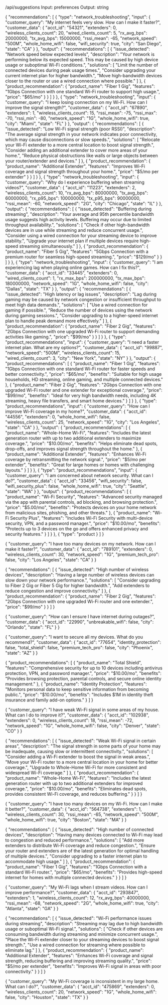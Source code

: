 
/api/suggestions
Input: preferences
Output: string

{
  "recommendations": [
    {
      "type": "network_troubleshooting",
      "input": {
        "customer_query": "My internet feels very slow. How can I make it faster?",
        "customer_data": {
          "acct_id": "54321",
          "extenders": 0,
          "wireless_clients_count": 20,
          "wired_clients_count": 5,
          "rx_avg_bps": 20000000,
          "tx_avg_bps": 15000000,
          "rssi_mean": -65,
          "network_speed": "500M",
          "whole_home_wifi": false,
          "wifi_security": true,
          "city": "San Diego",
          "state": "CA"
        }
      },
      "output": {
        "recommendations": [
          {
            "issue_detected": "Network speed below expected levels",
            "description": "Your network is performing below its expected speed. This may be caused by high device usage or suboptimal Wi-Fi conditions.",
            "solutions": [
              "Limit the number of connected devices during peak usage times.",
              "Consider upgrading your current internet plan for higher bandwidth.",
              "Move high-bandwidth devices closer to the router or use a wired connection where possible."
            ]
          },
          {
            "product_recommendation": {
              "product_name": "Fiber 1 Gig",
              "features": "1Gbps Connection with one standard Wi-Fi router to support high usage.", 
              "price": "$65/mo"
            }
          }
        ]
      }
    },
    {
      "type": "network_troubleshooting",
      "input": {
        "customer_query": "I keep losing connection on my Wi-Fi. How can I improve the signal strength?",
        "customer_data": {
          "acct_id": "67890",
          "extenders": 1,
          "wireless_clients_count": 15,
          "rssi_mean": -75,
          "rssi_max": -70,
          "rssi_min": -80,
          "network_speed": "1G",
          "whole_home_wifi": true,
          "city": "Miami",
          "state": "FL"
        }
      },
      "output": {
        "recommendations": [
          {
            "issue_detected": "Low Wi-Fi signal strength (poor RSSI)",
            "description": "The average signal strength in your network indicates poor connectivity, which may cause disconnections or slow speeds.",
            "solutions": [
              "Relocate your Wi-Fi extender to a more central location to boost signal strength.",
              "Consider adding an additional extender to cover more areas of your home.",
              "Reduce physical obstructions like walls or large objects between your router/extender and devices."
            ]
          },
          {
            "product_recommendation": {
              "product_name": "Additional Extender",
              "features": "Improves Wi-Fi coverage and signal strength throughout your home.",
              "price": "$5/mo per extender"
            }
          }
        ]
      }
    },
    {
      "type": "network_troubleshooting",
      "input": {
        "customer_query": "Why do I experience buffering when streaming videos?",
        "customer_data": {
          "acct_id": "11223",
          "extenders": 2,
          "wireless_clients_count": 10,
          "rx_avg_bps": 80000000,
          "tx_avg_bps": 60000000,
          "rx_p95_bps": 100000000,
          "tx_p95_bps": 90000000,
          "rssi_mean": -60,
          "network_speed": "2G",
          "city": "Chicago",
          "state": "IL"
        }
      },
      "output": {
        "recommendations": [
          {
            "issue_detected": "Buffering during streaming",
            "description": "Your average and 95th percentile bandwidth usage suggests high activity levels. Buffering may occur due to limited throughput availability.",
            "solutions": [
              "Check if other high-bandwidth devices are in use while streaming and reduce concurrent usage.",
              "Consider using a wired connection for your streaming device to improve stability.",
              "Upgrade your internet plan if multiple devices require high-speed streaming simultaneously."
            ]
          },
          {
            "product_recommendation": {
              "product_name": "Fiber 5 Gig",
              "features": "5Gbps Connection with a premium router for seamless high-speed streaming.",
              "price": "$129/mo"
            }
          }
        ]
      }
    },
    {
      "type": "network_troubleshooting",
      "input": {
        "customer_query": "I am experiencing lag when playing online games. How can I fix this?",
        "customer_data": {
          "acct_id": "33445",
          "extenders": 0,
          "wired_clients_count": 1,
          "rx_max_bps": 200000000,
          "tx_max_bps": 180000000,
          "network_speed": "1G",
          "whole_home_wifi": false,
          "city": "Dallas",
          "state": "TX"
        }
      },
      "output": {
        "recommendations": [
          {
            "issue_detected": "High latency or lag issues",
            "description": "Lag during gaming may be caused by network congestion or insufficient throughput to meet high data demands.",
            "solutions": [
              "Use a wired connection for gaming if possible.",
              "Reduce the number of devices using the network during gaming sessions.",
              "Consider upgrading to a higher-speed internet plan to handle peak demand more effectively."
            ]
          },
          {
            "product_recommendation": {
              "product_name": "Fiber 2 Gig",
              "features": "2Gbps Connection with one upgraded Wi-Fi router to support demanding activities like gaming.",
              "price": "$99/mo"
            }
          }
        ]
      }
    },
    {
      "type": "product_recommendations",
      "input": {
        "customer_query": "I need a faster internet plan. What are my options?",
        "customer_data": {
          "acct_id": "99887",
          "network_speed": "500M",
          "wireless_clients_count": 15,
          "wired_clients_count": 3,
          "city": "New York",
          "state": "NY"
        }
      },
      "output": {
        "product_recommendations": [
          {
            "product_name": "Fiber 1 Gig",
            "features": "1Gbps Connection with one standard Wi-Fi router for faster speeds and better connectivity.",
            "price": "$65/mo",
            "benefits": "Suitable for high usage households, HD streaming, online gaming, and multiple connected devices."
          },
          {
            "product_name": "Fiber 2 Gig",
            "features": "2Gbps Connection with one upgraded Wi-Fi router and one extender for exceptional coverage.",
            "price": "$99/mo",
            "benefits": "Ideal for very high bandwidth needs, including 4K streaming, heavy file transfers, and smart home devices."
          }
        ]
      }
    },
    {
      "type": "product_recommendations",
      "input": {
        "customer_query": "How can I improve Wi-Fi coverage in my home?",
        "customer_data": {
          "acct_id": "44556",
          "extenders": 0,
          "whole_home_wifi": false,
          "wireless_clients_count": 25,
          "network_speed": "1G",
          "city": "Los Angeles",
          "state": "CA"
        }
      },
      "output": {
        "product_recommendations": [
          {
            "product_name": "Whole-Home Wi-Fi",
            "features": "Includes the latest generation router with up to two additional extenders to maximize coverage.",
            "price": "$10.00/mo",
            "benefits": "Helps eliminate dead spots, drop-offs, and improves signal strength throughout the home."
          },
          {
            "product_name": "Additional Extender",
            "features": "Enhances Wi-Fi coverage by retransmitting the network signal.",
            "price": "$5/mo per extender",
            "benefits": "Great for large homes or homes with challenging layouts."
          }
        ]
      }
    },
    {
      "type": "product_recommendations",
      "input": {
        "customer_query": "I am concerned about network security. What can I do?",
        "customer_data": {
          "acct_id": "33456",
          "wifi_security": false,
          "wifi_security_plus": false,
          "whole_home_wifi": true,
          "city": "Seattle",
          "state": "WA"
        }
      },
      "output": {
        "product_recommendations": [
          {
            "product_name": "Wi-Fi Security",
            "features": "Advanced security managed via the app with parental controls, ad blocking, and browsing protection.",
            "price": "$5.00/mo",
            "benefits": "Protects devices on your home network from malicious sites, phishing, and other threats."
          },
          {
            "product_name": "Wi-Fi Security Plus",
            "features": "Includes Wi-Fi Security with multi-device security, VPN, and a password manager.",
            "price": "$10.00/mo",
            "benefits": "Protects up to 3 devices on the go and offers enhanced privacy and security features."
          }
        ]
      }
    },
    {
      "type": "product
    }
  ]
}

{
  "customer_query": "I have too many devices on my network. How can I make it faster?",
  "customer_data": {
    "acct_id": "789101",
    "extenders": 0,
    "wireless_clients_count": 30,
    "network_speed": "1G",
    "premium_tech_pro": false,
    "city": "Los Angeles",
    "state": "CA"
  }
}

{
  "recommendations": [
    {
      "issue_detected": "High number of wireless devices",
      "description": "Having a large number of wireless devices can slow down your network performance.",
      "solutions": [
        "Consider upgrading to Fiber 2 Gig or Fiber 5 Gig for higher bandwidth.",
        "Add extenders to reduce congestion and improve connectivity."
      ]
    },
    {
      "product_recommendation": {
        "product_name": "Fiber 2 Gig",
        "features": "2Gbps Connection with one upgraded Wi-Fi router and one extender.",
        "price": "$99/mo"
      }
    }
  ]
}

{
  "customer_query": "How can I ensure I have internet during outages?",
  "customer_data": {
    "acct_id": "22990",
    "unbreakable_wifi": false,
    "city": "Orlando",
    "state": "FL"
  }
}

{
  "customer_query": "I want to secure all my devices. What do you recommend?",
  "customer_data": {
    "acct_id": "77654",
    "identity_protection": false,
    "total_shield": false,
    "premium_tech_pro": false,
    "city": "Phoenix",
    "state": "AZ"
  }
}

{
  "product_recommendations": [
    {
      "product_name": "Total Shield",
      "features": "Comprehensive security for up to 10 devices including antivirus protection, VPN, and password manager.",
      "price": "$10.00/mo",
      "benefits": "Provides browsing protection, parental controls, and secure online identity management."
    },
    {
      "product_name": "Identity Protection",
      "features": "Monitors personal data to keep sensitive information from becoming public.",
      "price": "$10.00/mo",
      "benefits": "Includes $1M in identity theft insurance and family add-on options."
    }
  ]
}

{
  "customer_query": "I have weak Wi-Fi signal in some areas of my house. What can I do to improve it?",
  "customer_data": {
    "acct_id": "102938",
    "extenders": 0,
    "wireless_clients_count": 18,
    "rssi_mean": -72,
    "network_speed": "1G",
    "whole_home_wifi": false,
    "city": "Denver",
    "state": "CO"
  }
}

{
  "recommendations": [
    {
      "issue_detected": "Weak Wi-Fi signal in certain areas",
      "description": "The signal strength in some parts of your home may be inadequate, causing slow or intermittent connectivity.",
      "solutions": [
        "Consider adding a Wi-Fi extender to boost the signal in weak areas.",
        "Move your Wi-Fi router to a more central location in your home for better coverage.",
        "Upgrade to Whole-Home Wi-Fi for more consistent and widespread Wi-Fi coverage."
      ]
    },
    {
      "product_recommendation": {
        "product_name": "Whole-Home Wi-Fi",
        "features": "Includes the latest generation router with up to two additional extenders for improved coverage.",
        "price": "$10.00/mo",
        "benefits": "Eliminates dead spots, provides consistent Wi-Fi coverage, and reduces buffering."
      }
    }
  ]
}

{
  "customer_query": "I have too many devices on my Wi-Fi. How can I make it better?",
  "customer_data": {
    "acct_id": "564738",
    "extenders": 1,
    "wireless_clients_count": 30,
    "rssi_mean": -65,
    "network_speed": "500M",
    "whole_home_wifi": true,
    "city": "Boston",
    "state": "MA"
  }
}

{
  "recommendations": [
    {
      "issue_detected": "High number of connected devices",
      "description": "Having many devices connected to Wi-Fi may lead to congestion and reduced performance.",
      "solutions": [
        "Add more extenders to distribute Wi-Fi coverage and reduce congestion.",
        "Ensure your router and extenders are of the latest generation for optimal handling of multiple devices.",
        "Consider upgrading to a faster internet plan to accommodate high usage."
      ]
    },
    {
      "product_recommendation": {
        "product_name": "Fiber 1 Gig",
        "features": "1Gbps Connection with a standard Wi-Fi router.",
        "price": "$65/mo",
        "benefits": "Provides high-speed internet for homes with multiple connected devices."
      }
    }
  ]
}

{
  "customer_query": "My Wi-Fi lags when I stream videos. How can I improve performance?",
  "customer_data": {
    "acct_id": "293847",
    "extenders": 1,
    "wireless_clients_count": 12,
    "rx_avg_bps": 40000000,
    "rssi_mean": -68,
    "network_speed": "2G",
    "whole_home_wifi": true,
    "city": "Atlanta",
    "state": "GA"
  }
}

{
  "recommendations": [
    {
      "issue_detected": "Wi-Fi performance issues during streaming",
      "description": "Streaming may lag due to high bandwidth usage or suboptimal Wi-Fi signal.",
      "solutions": [
        "Check if other devices are consuming bandwidth during streaming and minimize concurrent usage.",
        "Place the Wi-Fi extender closer to your streaming devices to boost signal strength.",
        "Use a wired connection for streaming where possible to eliminate lag."
      ]
    },
    {
      "product_recommendation": {
        "product_name": "Additional Extender",
        "features": "Enhances Wi-Fi coverage and signal strength, reducing buffering and improving streaming quality.",
        "price": "$5/mo per extender",
        "benefits": "Improves Wi-Fi signal in areas with poor connectivity."
      }
    }
  ]
}

{
  "customer_query": "My Wi-Fi coverage is inconsistent in my large home. What can I do?",
  "customer_data": {
    "acct_id": "475869",
    "extenders": 0,
    "wireless_clients_count": 20,
    "network_speed": "1G",
    "whole_home_wifi": false,
    "city": "Houston",
    "state": "TX"
  }
}
